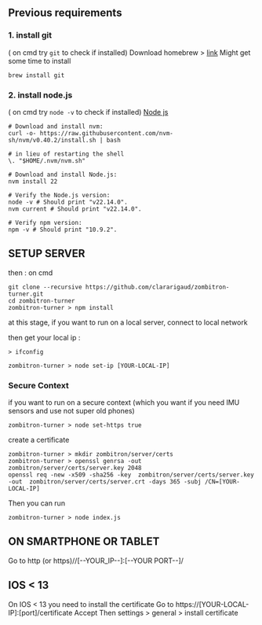 ## Previous requirements
### 1. install git 
( on cmd try ```git``` to check if installed)
Download homebrew > [link](https://brew.sh/)
Might get some time to install

```brew install git```

### 2. install node.js 
( on cmd try ```node -v``` to check if installed)
[Node js](https://nodejs.org/en/download)

```
# Download and install nvm:
curl -o- https://raw.githubusercontent.com/nvm-sh/nvm/v0.40.2/install.sh | bash

# in lieu of restarting the shell
\. "$HOME/.nvm/nvm.sh"

# Download and install Node.js:
nvm install 22

# Verify the Node.js version:
node -v # Should print "v22.14.0".
nvm current # Should print "v22.14.0".

# Verify npm version:
npm -v # Should print "10.9.2".
```

## SETUP SERVER
then : on cmd
```
git clone --recursive https://github.com/clararigaud/zombitron-turner.git 
cd zombitron-turner
zombitron-turner > npm install
```
at this stage, if you want to run on a local server, connect to local network

then get your local ip :

```
> ifconfig
```

```
zombitron-turner > node set-ip [YOUR-LOCAL-IP]
```
### Secure Context
if you want to run on a secure context (which you want if you need IMU sensors and use not super old phones)
```
zombitron-turner > node set-https true
```

create a certificate
```
zombitron-turner > mkdir zombitron/server/certs
zombitron-turner > openssl genrsa -out zombitron/server/certs/server.key 2048
openssl req -new -x509 -sha256 -key  zombitron/server/certs/server.key -out  zombitron/server/certs/server.crt -days 365 -subj /CN=[YOUR-LOCAL-IP]
```

Then you can run 
```
zombitron-turner > node index.js
```


## ON SMARTPHONE OR TABLET 
Go to http (or https)//[--YOUR_IP--]:[--YOUR PORT--]/

## IOS < 13 
On IOS < 13 you need to install the certificate 
Go to https://[YOUR-LOCAL-IP]:[port]/certificate
Accept 
Then settings > general > install certificate
